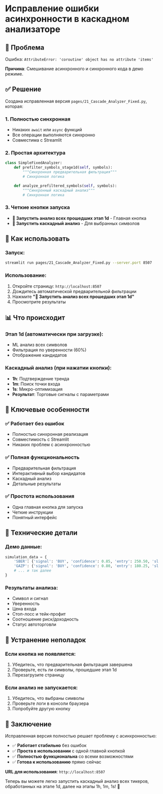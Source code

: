 # Исправление ошибки асинхронности в каскадном анализаторе

## 🚨 Проблема

Ошибка: `AttributeError: 'coroutine' object has no attribute 'items'`

**Причина**: Смешивание асинхронного и синхронного кода в демо режиме.

## ✅ Решение

Создана исправленная версия `pages/21_Cascade_Analyzer_Fixed.py`, которая:

### 1. Полностью синхронная
- Никаких `await` или `async` функций
- Все операции выполняются синхронно
- Совместима с Streamlit

### 2. Простая архитектура
```python
class SimpleFixedAnalyzer:
    def prefilter_symbols_stage1d(self, symbols):
        """Синхронная предварительная фильтрация"""
        # Синхронная логика
    
    def analyze_prefiltered_symbols(self, symbols):
        """Синхронный каскадный анализ"""
        # Синхронная логика
```

### 3. Четкие кнопки запуска
- **🚀 Запустить анализ всех прошедших этап 1d** - Главная кнопка
- **🚀 Запустить каскадный анализ** - Для выбранных символов

## 🚀 Как использовать

### Запуск:
```bash
streamlit run pages/21_Cascade_Analyzer_Fixed.py --server.port 8507
```

### Использование:
1. Откройте страницу: `http://localhost:8507`
2. Дождитесь автоматической предварительной фильтрации
3. Нажмите **"🚀 Запустить анализ всех прошедших этап 1d"**
4. Просмотрите результаты

## 📊 Что происходит

### Этап 1d (автоматически при загрузке):
- ML анализ всех символов
- Фильтрация по уверенности (60%)
- Отображение кандидатов

### Каскадный анализ (при нажатии кнопки):
- **1h**: Подтверждение тренда
- **1m**: Поиск точки входа  
- **1s**: Микро-оптимизация
- **Результат**: Торговые сигналы с параметрами

## 🎯 Ключевые особенности

### ✅ Работает без ошибок
- Полностью синхронная реализация
- Совместимость с Streamlit
- Никаких проблем с асинхронностью

### ✅ Полная функциональность
- Предварительная фильтрация
- Интерактивный выбор кандидатов
- Каскадный анализ
- Детальные результаты

### ✅ Простота использования
- Одна главная кнопка для запуска
- Четкие инструкции
- Понятный интерфейс

## 🔧 Технические детали

### Демо данные:
```python
simulation_data = {
    'SBER': {'signal': 'BUY', 'confidence': 0.85, 'entry': 250.50, 'sl': 245.00, 'tp': 260.00, 'rr': 2.0},
    'GAZP': {'signal': 'BUY', 'confidence': 0.80, 'entry': 180.25, 'sl': 175.00, 'tp': 190.00, 'rr': 1.9},
    # ... и так далее
}
```

### Результаты анализа:
- Символ и сигнал
- Уверенность
- Цена входа
- Стоп-лосс и тейк-профит
- Соотношение риск/доходность
- Статус автоторговли

## 🚨 Устранение неполадок

### Если кнопка не появляется:
1. Убедитесь, что предварительная фильтрация завершена
2. Проверьте, есть ли символы, прошедшие этап 1d
3. Перезагрузите страницу

### Если анализ не запускается:
1. Убедитесь, что выбраны символы
2. Проверьте логи в консоли браузера
3. Попробуйте другую кнопку

## 🎯 Заключение

Исправленная версия полностью решает проблему с асинхронностью:

- ✅ **Работает стабильно** без ошибок
- ✅ **Проста в использовании** с одной главной кнопкой
- ✅ **Полностью функциональна** со всеми возможностями
- ✅ **Готова к использованию** прямо сейчас

**URL для использования**: `http://localhost:8507`

Теперь вы можете легко запустить каскадный анализ всех тикеров, обработанных на этапе 1d, далее на этапы 1h, 1m, 1s! 🎯




